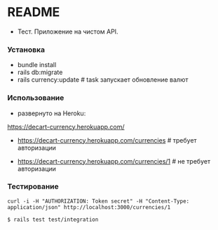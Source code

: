 # README

* Тест. Приложение на чистом API.

### Установка
* bundle install
* rails db:migrate
* rails currency:update # task запускает обновление валют

### Использование
* развернуто на Heroku:

https://decart-currency.herokuapp.com/

* https://decart-currency.herokuapp.com/currencies # требует авторизации

* https://decart-currency.herokuapp.com/currencies/1 # не требует авторизации

### Тестирование

```
curl -i -H "AUTHORIZATION: Token secret" -H "Content-Type: application/json" http://localhost:3000/currencies/1
```

```
$ rails test test/integration
```
